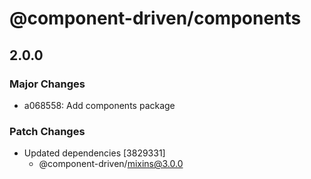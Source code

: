 # @component-driven/components

## 2.0.0
### Major Changes

- a068558: Add components package

### Patch Changes

- Updated dependencies [3829331]
  - @component-driven/mixins@3.0.0
